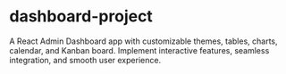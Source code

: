 # dashboard-project
A React Admin Dashboard app with customizable themes, tables, charts, calendar, and Kanban board. Implement interactive features, seamless integration, and smooth user experience.

